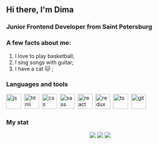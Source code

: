 ## Hi there, I'm  Dima 

### Junior Frontend Developer from Saint Petersburg

### A few facts about me:
1. I love to play basketball;
2. I sing songs with guitar;
3. I have a cat :cat: ;

### Languages and tools
<img src="https://cdn.jsdelivr.net/gh/devicons/devicon/icons/javascript/javascript-original.svg" title="js" width="40" height="40"/>&nbsp;
<img src="https://cdn.jsdelivr.net/gh/devicons/devicon/icons/html5/html5-original.svg" title="html" width="40" height="40"/>&nbsp;
<img src="https://cdn.jsdelivr.net/gh/devicons/devicon/icons/css3/css3-original.svg" title="css" width="40" height="40"/>&nbsp;
<img src="https://cdn.jsdelivr.net/gh/devicons/devicon/icons/sass/sass-original.svg" title="sass" width="40" height="40"/>&nbsp;
<img src="https://cdn.jsdelivr.net/gh/devicons/devicon/icons/react/react-original.svg" title="react" width="40" height="40"/>&nbsp;
<img src="https://cdn.jsdelivr.net/gh/devicons/devicon/icons/redux/redux-original.svg" title="redux" width="40" height="40"/>&nbsp;
<img src="https://cdn.jsdelivr.net/gh/devicons/devicon/icons/typescript/typescript-original.svg" title="ts" width="40" height="40"/>&nbsp;
<img src="https://cdn.jsdelivr.net/gh/devicons/devicon/icons/git/git-plain.svg" title="git" width="40" height="40"/>&nbsp;
          
### My stat
<div id="stat" align="center">
	<img src="https://github-profile-summary-cards.vercel.app/api/cards/profile-details?username=lokrand&theme=github">
	<img src="https://github-profile-summary-cards.vercel.app/api/cards/most-commit-language?username=lokrand&theme=github"/>
	<img src="https://github-profile-summary-cards.vercel.app/api/cards/stats?username=lokrand&theme=github"/>	
</div>
